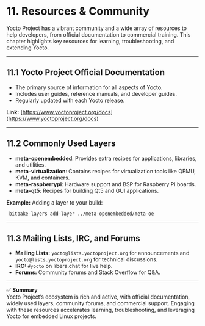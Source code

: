 # 11. Resources & Community

Yocto Project has a vibrant community and a wide array of resources to help developers, from official documentation to commercial training. This chapter highlights key resources for learning, troubleshooting, and extending Yocto.

---

## 11.1 Yocto Project Official Documentation

- The primary source of information for all aspects of Yocto.
- Includes user guides, reference manuals, and developer guides.
- Regularly updated with each Yocto release.

**Link:** [https://www.yoctoproject.org/docs](https://www.yoctoproject.org/docs)

---

## 11.2 Commonly Used Layers

- **meta-openembedded**: Provides extra recipes for applications, libraries, and utilities.  
- **meta-virtualization**: Contains recipes for virtualization tools like QEMU, KVM, and containers.  
- **meta-raspberrypi**: Hardware support and BSP for Raspberry Pi boards.  
- **meta-qt5**: Recipes for building Qt5 and GUI applications.  

**Example:** Adding a layer to your build:
   ```bash 
    bitbake-layers add-layer ../meta-openembedded/meta-oe
   ```

---

## 11.3 Mailing Lists, IRC, and Forums

- **Mailing Lists:** `yocto@lists.yoctoproject.org` for announcements and `yocto@lists.yoctoproject.org` for technical discussions.  
- **IRC:** `#yocto` on libera.chat for live help.  
- **Forums:** Community forums and Stack Overflow for Q&A.  


---

✅ **Summary**  
Yocto Project’s ecosystem is rich and active, with official documentation, widely used layers, community forums, and commercial support. Engaging with these resources accelerates learning, troubleshooting, and leveraging Yocto for embedded Linux projects.
